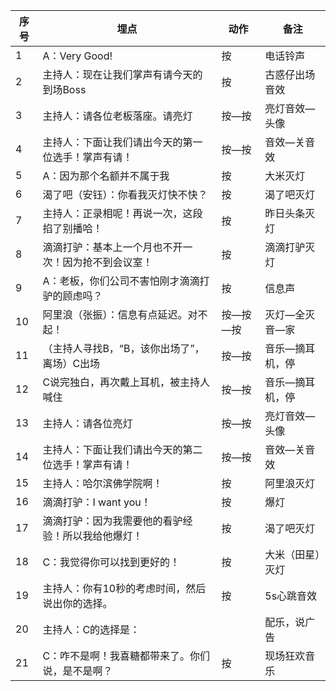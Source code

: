 | 序号   | 埋点                         | 动作    | 备注       |
| ---- | -------------------------- | ----- | -------- |
| 1    | A：Very Good!               | 按     | 电话铃声     |
| 2    | 主持人：现在让我们掌声有请今天的到场Boss     | 按     | 古惑仔出场音效  |
| 3    | 主持人：请各位老板落座。请亮灯            | 按—按   | 亮灯音效—头像  |
| 4    | 主持人：下面让我们请出今天的第一位选手！掌声有请！  | 按—按   | 音效—关音效   |
| 5    | A：因为那个名额并不属于我              | 按     | 大米灭灯     |
| 6    | 渴了吧（安钰）：你看我灭灯快不快？          | 按     | 渴了吧灭灯    |
| 7    | 主持人：正录相呢！再说一次，这段掐了别播哈！     | 按     | 昨日头条灭灯   |
| 8    | 滴滴打驴：基本上一个月也不开一次！因为抢不到会议室！ | 按     | 滴滴打驴灭灯   |
| 9    | A：老板，你们公司不害怕刚才滴滴打驴的顾虑吗？    | 按     | 信息声      |
| 10   | 阿里浪（张振）：信息有点延迟。对不起！        | 按—按—按 | 灭灯—全灭音—家 |
| 11   | （主持人寻找B，“B，该你出场了”，离场）C出场   | 按—按   | 音乐—摘耳机，停 |
| 12   | C说完独白，再次戴上耳机，被主持人喊住        | 按—按   | 音乐—摘耳机，停 |
| 13   | 主持人：请各位亮灯                  | 按—按   | 亮灯音效—头像  |
| 14   | 主持人：下面让我们请出今天的第二位选手！掌声有请！  | 按—按   | 音效—关音效   |
| 15   | 主持人：哈尔滨佛学院啊！               | 按     | 阿里浪灭灯    |
| 16   | 滴滴打驴：I want you！           | 按     | 爆灯       |
| 17   | 滴滴打驴：因为我需要他的看驴经验！所以我给他爆灯！  | 按     | 渴了吧灭灯    |
| 18   | C：我觉得你可以找到更好的！             | 按     | 大米（田星）灭灯 |
| 19   | 主持人：你有10秒的考虑时间，然后说出你的选择。   | 按     | 5s心跳音效   |
| 20   | 主持人：C的选择是：                 |       | 配乐，说广告   |
| 21   | C：咋不是啊！我喜糖都带来了。你们说，是不是啊？   | 按     | 现场狂欢音乐   |

